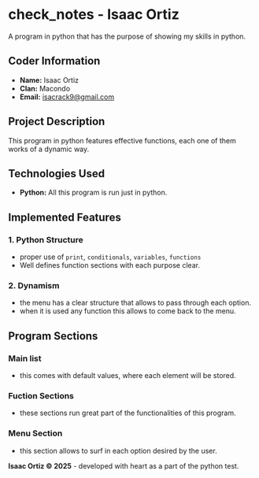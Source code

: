 # check_notes - Isaac Ortiz

A program in python that has the purpose of showing my skills in python.

## Coder Information

- **Name:** Isaac Ortiz
- **Clan:** Macondo
- **Email:** isacrack9@gmail.com

## Project Description

This program in python features effective functions, each one of them works of a dynamic way.

## Technologies Used
- **Python:** All this program is run just in python.

## Implemented Features

### 1. Python Structure
- proper use of `print`, `conditionals`, `variables`, `functions`
- Well defines function sections with each purpose clear.

### 2. Dynamism
- the menu has a clear structure that allows to pass through each option.
- when it is used any function this allows to come back to the menu.

## Program Sections

### Main list
- this comes with default values, where each element will be stored.

### Fuction Sections
- these sections run great part of the functionalities of this program.

### Menu Section
- this section allows to surf in each option desired by the user.

**Isaac Ortiz © 2025** - developed with heart as a part of the python test.
